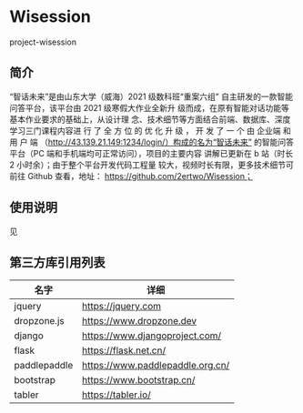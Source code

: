 # Wisession
project-wisession
## 简介
“智话未来”是由山东大学（威海）2021 级数科班“重案六组”
自主研发的一款智能问答平台，该平台由 2021 级寒假大作业全新升
级而成，在原有智能对话功能等基本作业要求的基础上，从设计理
念、技术细节等方面结合前端、数据库、深度学习三门课程内容进
行 了 全 方 位 的 优 化 升 级 ， 开 发 了 一 个 由 企业端 和 用 户 端
（http://43.139.21.149:1234/login/）构成的名为“智话未来”
的智能问答平台（PC 端和手机端均可正常访问），项目的主要内容
讲解已更新在 b 站（时长 2 小时余）；由于整个平台开发代码工程量
较大，视频时长有限，更多技术细节可前往 Github 查看，地址：
https://github.com/2ertwo/Wisession；
## 使用说明
见
## 第三方库引用列表
| 名字      | 详细 |
| ----------- | ----------- |
| jquery      | https://jquery.com       |
| dropzone.js   | https://www.dropzone.dev        |
| django   | https://www.djangoproject.com/ |
| flask   | https://flask.net.cn/ |
| paddlepaddle   | https://www.paddlepaddle.org.cn/ |
| bootstrap   | https://www.bootstrap.cn/        |
| tabler   | https://tabler.io/        |

